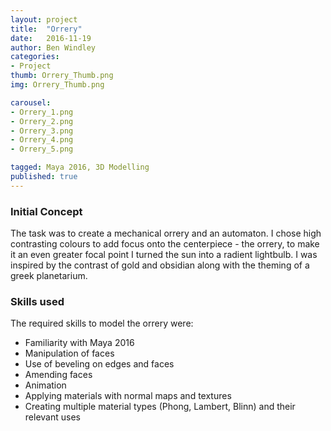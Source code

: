 ```yaml
---
layout: project
title:  "Orrery"
date:   2016-11-19
author: Ben Windley
categories:
- Project
thumb: Orrery_Thumb.png
img: Orrery_Thumb.png

carousel:
- Orrery_1.png
- Orrery_2.png
- Orrery_3.png
- Orrery_4.png
- Orrery_5.png

tagged: Maya 2016, 3D Modelling
published: true
---
```


### Initial Concept

The task was to create a mechanical orrery and an automaton. I chose high contrasting colours to add focus onto the centerpiece - the orrery, to make it an even greater focal point I turned the sun into a radient lightbulb. I was inspired by the contrast of gold and obsidian along with the theming of a greek planetarium. 

### Skills used

The required skills to model the orrery were:

- Familiarity with Maya 2016
- Manipulation of faces
- Use of beveling on edges and faces
- Amending faces
- Animation
- Applying materials with normal maps and textures
- Creating multiple material types (Phong, Lambert, Blinn) and their relevant uses